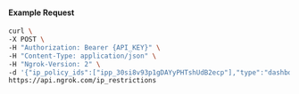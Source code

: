 <!-- Code generated for API Clients. DO NOT EDIT. -->

#### Example Request

```bash
curl \
-X POST \
-H "Authorization: Bearer {API_KEY}" \
-H "Content-Type: application/json" \
-H "Ngrok-Version: 2" \
-d '{"ip_policy_ids":["ipp_30si8v93p1gDAYyPHTshUdB2ecp"],"type":"dashboard"}' \
https://api.ngrok.com/ip_restrictions
```
